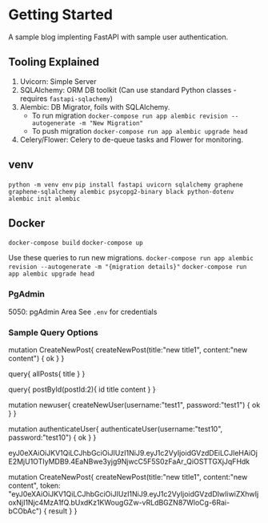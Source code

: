# Getting Started

A sample blog implenting FastAPI with sample user authentication. 

## Tooling Explained

1. Uvicorn: Simple Server
2. SQLAlchemy: ORM DB toolkit (Can use standard Python classes - requires `fastapi-sqlachemy`) 
3. Alembic: DB Migrator, foils with SQLAlchemy.
    -  To run migration `docker-compose run app alembic revision --autogenerate -m "New Migration"`
    - To push migration `docker-compose run app alembic upgrade head`
4. Celery/Flower: Celery to de-queue tasks and Flower for monitoring.

## venv
`python -m venv env`
`pip install fastapi uvicorn sqlalchemy graphene graphene-sqlalchemy alembic psycopg2-binary black python-dotenv`
`alembic init alembic`

## Docker 
`docker-compose build`
`docker-compose up`

Use these queries to run new migrations.
`docker-compose run app alembic revision --autogenerate -m "{migration details}"`
`docker-compose run app alembic upgrade head`

### PgAdmin

5050: pgAdmin Area
See `.env` for credentials

### Sample Query Options 

mutation CreateNewPost{
  createNewPost(title:"new title1", content:"new content") {
    ok
  }
}

query{
  allPosts{
    title
  }
}

query{
  postById(postId:2){
    id
  	title
    content
  }
}

mutation newuser{
  createNewUser(username:"test1", password:"test1") {
    ok
  }
}

mutation authenticateUser{
  authenticateUser(username:"test10", password:"test10") {
    ok
  }
}


eyJ0eXAiOiJKV1QiLCJhbGciOiJIUzI1NiJ9.eyJ1c2VyIjoidGVzdDEiLCJleHAiOjE2MjU1OTIyMDB9.4EaNBwe3yjg9NjwcC5F5S0zFaAr_QiOSTTGXjJqFHdk

mutation CreateNewPost{
  createNewPost(title:"new title1", content:"new content", token: "eyJ0eXAiOiJKV1QiLCJhbGciOiJIUzI1NiJ9.eyJ1c2VyIjoidGVzdDIwIiwiZXhwIjoxNjI1Njc4MzA1fQ.bUxdKz1KWougGZw-vRLdBGZN87WloCg-6Rai-bCObAc") {
    result
  }
}